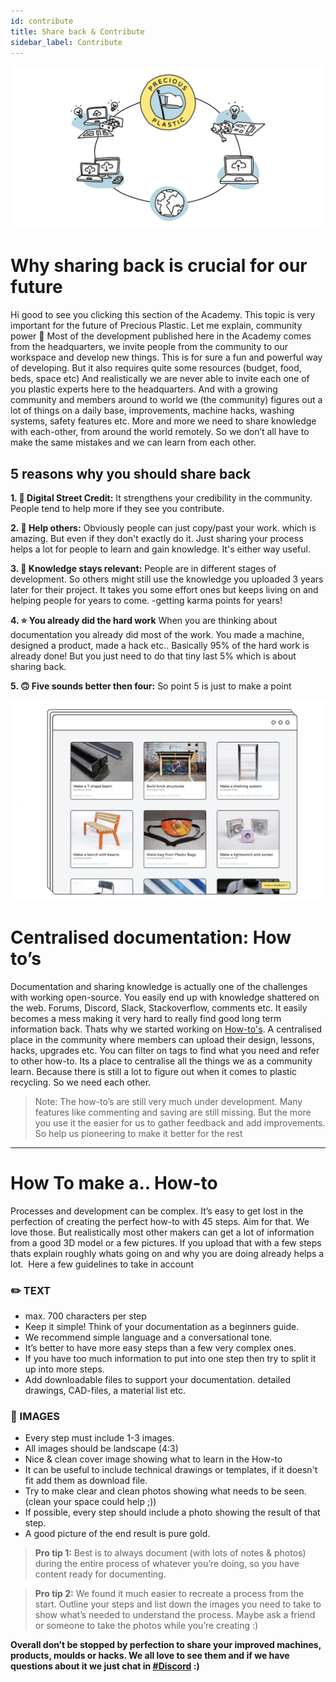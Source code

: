 ```yaml
---
id: contribute
title: Share back & Contribute
sidebar_label: Contribute
---
```


<style>
:root {
  --highlight: #f2a5c1;
  --hover: #f2a5c1;
}
</style>

<img src="../assets/universe/ecosystem.png"/>

# Why sharing back is crucial for our future

Hi good to see you clicking this section of the Academy. This topic is very important for the future of Precious Plastic. Let me explain, community power 💪 Most of the development published here in the Academy comes from the headquarters, we invite people from the community to our workspace and develop new things. This is for sure a fun and powerful way of developing. But it also requires quite some resources (budget, food, beds, space etc) And realistically we are never able to invite each one of you plastic experts here to the headquarters. And with a growing community and members around to world we (the community) figures out a lot of things on a daily base, improvements, machine hacks, washing systems, safety features etc. More and more we need to share knowledge with each-other, from around the world remotely. So we don’t all have to make the same mistakes and we can learn from each other.


## 5 reasons why you should share back

__1. 🏅 Digital Street Credit:__ It strengthens your credibility in the community. People tend to help more if they see you contribute.

__2. 🤝 Help others:__ Obviously people can just copy/past your work. which is amazing. But even if they don't exactly do it. Just sharing your process helps a lot for people to learn and gain knowledge. It's either way useful.

__3. 📝 Knowledge stays relevant:__ People are in different stages of development. So others might still use the knowledge you uploaded 3 years later for their project. It takes you some effort ones but keeps living on and helping people for years to come. -getting karma points for years!

__4. ⭐️ You already did the hard work__ When you are thinking about documentation you already did most of the work. You made a machine, designed a product, made a hack etc.. Basically 95% of the hard work is already done! But you just need to do that tiny last 5% which is about sharing back.

__5. 🙃 Five sounds better then four:__ So point 5 is just to make a point

<img src="../assets/universe/how-to.png"/>


# Centralised documentation: How to’s

Documentation and sharing knowledge is actually one of the challenges with working open-source. You easily end up with knowledge shattered on the web. Forums, Discord, Slack, Stackoverflow, comments etc. It easily becomes a mess making it very hard to really find good long term information back. Thats why we started working on [How-to's](https://community.preciousplastic.com/how-to). A centralised place in the community where members can upload their design, lessons, hacks, upgrades etc. You can filter on tags to find what you need and refer to other how-to. Its a place to centralise all the things we as a community learn. Because there is still a lot to figure out when it comes to plastic recycling. So we need each other.

> Note: The how-to’s are still very much under development. Many features like commenting and saving are still missing. But the more you use it the easier for us to gather feedback and add improvements. So help us pioneering to make it better for the rest

--------------
# How To make a.. How-to

Processes and development can be complex. It’s easy to get lost in the perfection of creating the perfect how-to with 45 steps. Aim for that. We love those. But realistically most other makers can get a lot of information from a good 3D model or a few pictures. If you upload that with a few steps thats explain roughly whats going on and why you are doing already helps a lot.  Here a few guidelines to take in account


### ✏️ TEXT
- max. 700 characters per step
- Keep it simple! Think of your documentation as a beginners guide.
- We recommend simple language and a conversational tone.
- It’s better to have more easy steps than a few very complex ones.
- If you have too much information to put into one step then try to split it up into more steps.
- Add downloadable files to support your documentation. detailed drawings, CAD-files, a material list etc.

### 📸 IMAGES
- Every step must include 1-3 images.
- All images should be landscape (4:3)
- Nice & clean cover image showing what to learn in the How-to
- It can be useful to include technical drawings or templates, if it doesn't fit add them as download file.
- Try to make clear and clean photos showing what needs to be seen. (clean your space could help ;))
- If possible, every step should include a photo showing the result of that step.
- A good picture of the end result is pure gold.


> __Pro tip 1:__ Best is to always document (with lots of notes & photos) during the entire process of whatever you’re doing, so you have content ready for documenting.

> __Pro tip 2:__ We found it much easier to recreate a process from the start. Outline your steps and list down the images you need to take to show what’s needed to understand the process. Maybe ask a friend or someone to take the photos while you’re creating :)



__Overall don’t be stopped by perfection to share your improved machines, products, moulds or hacks. We all love to see them and if we have questions about it we just chat in [#Discord](https://discordapp.com/invite/QUw8A3w) :)__

